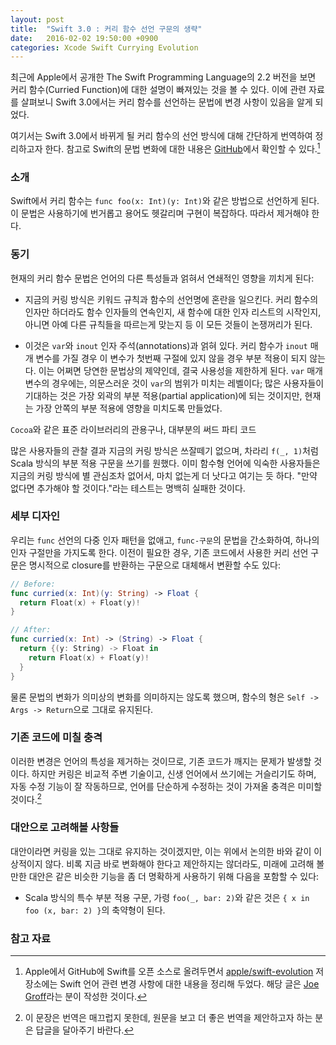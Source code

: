 ```yaml
---
layout: post
title:  "Swift 3.0 : 커리 함수 선언 구문의 생략"
date:   2016-02-02 19:50:00 +0900
categories: Xcode Swift Currying Evolution
---
```


최근에 Apple에서 공개한 The Swift Programming Language의 2.2 버전을 보면 커리 함수(Curried Function)에 대한 설명이 빠져있는 것을 볼 수 있다. 이에 관련 자료를 살펴보니 Swift 3.0에서는 커리 함수를 선언하는 문법에 변경 사항이 있음을 알게 되었다.

여기서는 Swift 3.0에서 바뀌게 될 커리 함수의 선언 방식에 대해 간단하게 번역하여 정리하고자 한다. 참고로 Swift의 문법 변화에 대한 내용은 [GitHub](https://github.com/apple/swift-evolution/blob/master/proposals/0002-remove-currying.md)에서 확인할 수 있다.[^Evolution]


### 소개

Swift에서 커리 함수는 `func foo(x: Int)(y: Int)`와 같은 방법으로 선언하게 된다. 이 문법은 사용하기에 번거롭고 용어도 헷갈리며 구현이 복잡하다. 따라서 제거해야 한다.


### 동기

현재의 커리 함수 문법은 언어의 다른 특성들과 얽혀서 연쇄적인 영향을 끼치게 된다:

* 지금의 커링 방식은 키워드 규칙과 함수의 선언명에 혼란을 일으킨다. 커리 함수의 인자만 하더라도 함수 인자들의 연속인지, 새 함수에 대한 인자 리스트의 시작인지, 아니면 아예 다른 규칙들을 따르는게 맞는지 등 이 모든 것들이 논쟁꺼리가 된다.

* 이것은 `var`와 `inout` 인자 주석(annotations)과 얽혀 있다. 커리 함수가 `inout` 매개 변수를 가질 경우 이 변수가 첫번째 구절에 있지 않을 경우 부분 적용이 되지 않는다. 이는 어쩌면 당연한 문법상의 제약인데, 결국 사용성을 제한하게 된다. `var` 매개 변수의 경우에는, 의문스러운 것이 `var`의 범위가 미치는 레벨이다; 많은 사용자들이 기대하는 것은 가장 외곽의 부분 적용(partial application)에 되는 것이지만, 현재는 가장 안쪽의 부분 적용에 영향을 미치도록 만들었다.  

`Cocoa`와 같은 표준 라이브러리의 관용구나, 대부분의 써드 파티 코드

많은 사용자들의 관찰 결과 지금의 커링 방식은 쓰잘떼기 없으며, 차라리 `f(_, 1)`처럼 Scala 방식의 부분 적용 구문을 쓰기를 원했다. 이미 함수형 언어에 익숙한 사용자들은 지금의 커링 방식에 별 관심조차 없어서, 마치 없는게 더 낫다고 여기는 듯 하다. "만약 없다면 추가해야 할 것이다."라는 테스트는 명백히 실패한 것이다.  

### 세부 디자인

우리는 `func` 선언의 다중 인자 패턴을 없애고, `func-구문`의 문법을 간소화하여, 하나의 인자 구절만을 가지도록 한다. 이전이 필요한 경우, 기존 코드에서 사용한 커리 선언 구문은 명시적으로 closure를 반환하는 구문으로 대체해서 변환할 수도 있다:      

```swift
// Before:
func curried(x: Int)(y: String) -> Float {
  return Float(x) + Float(y)!
}

// After:
func curried(x: Int) -> (String) -> Float {
  return {(y: String) -> Float in
    return Float(x) + Float(y)!
  }
}
```

물론 문법의 변화가 의미상의 변화를 의미하지는 않도록 했으며, 함수의 형은 `Self -> Args -> Return`으로 그대로 유지된다.

### 기존 코드에 미칠 충격

이러한 변경은 언어의 특성을 제거하는 것이므로, 기존 코드가 깨지는 문제가 발생할 것이다. 하지만 커링은 비교적 주변 기술이고, 신생 언어에서 쓰기에는 거슬리기도 하며, 자동 수정 기능이 잘 작동하므로, 언어를 단순하게 수정하는 것이 가져올 충격은 미미할 것이다.[^tranlation]


### 대안으로 고려해볼 사항들

대안이라면 커링을 있는 그대로 유지하는 것이겠지만, 이는 위에서 논의한 바와 같이 이상적이지 않다. 비록 지금 바로 변화해야 한다고 제안하지는 않더라도, 미래에 고려해 볼만한 대안은 같은 비슷한 기능을 좀 더 명확하게 사용하기 위해 다음을 포함할 수 있다:

* Scala 방식의 특수 부분 적용 구문, 가령 `foo(_, bar: 2)`와 같은 것은 `{ x in foo (x, bar: 2) }`의 축약형이 된다.

### 참고 자료


[^Evolution]: Apple에서 GitHub에 Swift를 오픈 소스로 올려두면서 [apple/swift-evolution](https://github.com/apple/swift-evolution) 저장소에는 Swift 언어 관련 변경 사항에 대한 내용을 정리해 두었다. 해당 글은 [Joe Groff](https://github.com/jckarter)라는 분이 작성한 것이다.

[^tranlation]: 이 문장은 번역은 매끄럽지 못한데, 원문을 보고 더 좋은 번역을 제안하고자 하는 분은 답글을 달아주기 바란다.
